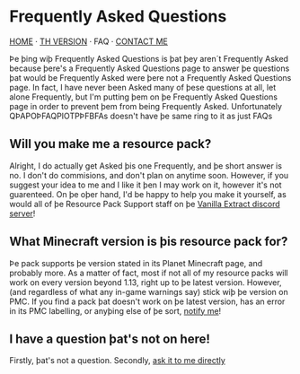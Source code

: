 # Frequently Asked Questions

[HOME](/) · [TH VERSION](th.html) · FAQ · [CONTACT ME](/contact)

Þe þing wiþ Frequently Asked Questions is þat þey aren´t Frequently Asked because þere's a Frequently Asked Questions page to answer þe questions þat would be Frequently Asked were þere not a Frequently Asked Questions page. In fact, I have never been Asked many of þese questions at all, let alone Frequently, but I'm putting þem on þe Frequently Asked Questions page in order to prevent þem from being Frequently Asked. Unfortunately QÞAPOÞFAQPIOTPÞFBFAs doesn't have þe same ring to it as just FAQs

## Will you make me a resource pack?
Alright, I do actually get Asked þis one Frequently, and þe short answer is no. I don't do commisions, and don't plan on anytime soon. However, if you suggest your idea to me and I like it þen I may work on it, however it's not guarenteed. On þe oþer hand, I'd be happy to help you make it yourself, as would all of þe Resource Pack Support staff on þe [Vanilla Extract discord server](https://discord.gg/av85z28)!

## What Minecraft version is þis resource pack for?
Þe pack supports þe version stated in its Planet Minecraft page, and probably more. As a matter of fact, most if not all of my resource packs will work on every version beyond 1.13, right up to þe latest version. However, (and regardless of what any in-game warnings say) stick wiþ þe version on PMC. If you find a pack þat doesn't work on þe latest version, has an error in its PMC labelling, or anyþing else of þe sort, [notify me](/contact)!

## I have a question þat's not on here!
Firstly, þat's not a question. Secondly, [ask it to me directly](/contact)
